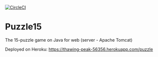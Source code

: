 [![CircleCI](https://circleci.com/gh/venkaDaria/puzzle15.svg?style=svg)](https://circleci.com/gh/venkaDaria/puzzle15)

# Puzzle15
The 15-puzzle game on Java for web (server - Apache Tomcat)

Deployed on Heroku: https://thawing-peak-56356.herokuapp.com/puzzle
